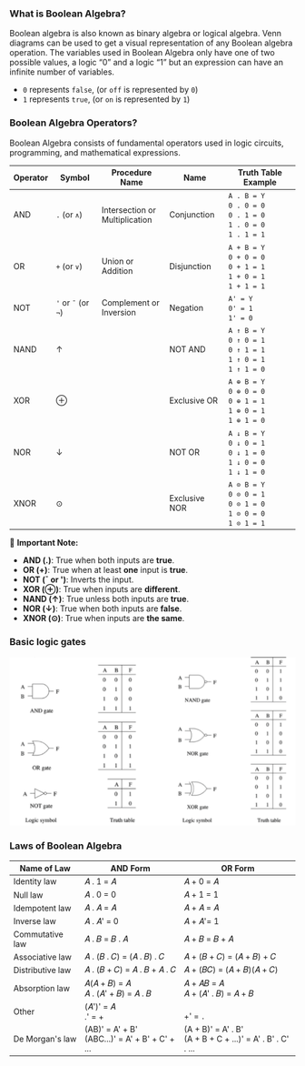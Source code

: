 ### What is Boolean Algebra?

Boolean algebra is also known as binary algebra or logical algebra. Venn diagrams can be used
to get a visual representation of any Boolean algebra operation. The variables used in Boolean
Algebra only have one of two possible values, a logic “0” and a logic “1” but an expression can
have an infinite number of variables.

- `0` represents `false`, (or `off` is represented by `0`)
- `1` represents `true`, (or `on` is represented by `1`)

### Boolean Algebra Operators?

Boolean Algebra consists of fundamental operators used in logic circuits, programming, and mathematical expressions.

| **Operator** | **Symbol** | **Procedure Name** | **Name**        | **Truth Table Example**     |
|-------------|-----------|---------------------|-------------------|-----------------------------|
| AND        | `.` (or `∧`) | Intersection or <br>Multiplication  | Conjunction     |  `A . B = Y` <br> `0 . 0 = 0` <br> `0 . 1 = 0` <br> `1 . 0 = 0` <br> `1 . 1 = 1` |
| OR         | `+` (or `∨`) | Union or <br>Addition  | Disjunction        |  `A + B = Y` <br> `0 + 0 = 0` <br> `0 + 1 = 1` <br> `1 + 0 = 1` <br> `1 + 1 = 1` |
| NOT        | `'` or `¯` (or `¬`) | Complement or <br> Inversion | Negation           | `A' = Y` <br> `0' = 1` <br> `1' = 0` |
| NAND       | ↑            |         | NOT AND            |  `A ↑ B = Y` <br> `0 ↑ 0 = 1` <br> `0 ↑ 1 = 1` <br> `1 ↑ 0 = 1` <br> `1 ↑ 1 = 0` |
| XOR        | ⊕           |         | Exclusive OR      |  `A ⊕ B = Y` <br> `0 ⊕ 0 = 0` <br> `0 ⊕ 1 = 1` <br> `1 ⊕ 0 = 1` <br> `1 ⊕ 1 = 0` |
| NOR        | ↓            |         | NOT OR             |  `A ↓ B = Y` <br> `0 ↓ 0 = 1` <br> `0 ↓ 1 = 0` <br> `1 ↓ 0 = 0` <br> `1 ↓ 1 = 0` |
| XNOR       | ⊙           |         | Exclusive NOR     |  `A ⊙ B = Y` <br> `0 ⊙ 0 = 1` <br> `0 ⊙ 1 = 0` <br> `1 ⊙ 0 = 0` <br> `1 ⊙ 1 = 1` |

📝 **Important Note:**

- **AND (.)**: True when both inputs are **true**.
- **OR (+)**: True when at least **one** input is **true**.
- **NOT (¯ or ')**: Inverts the input.
- **XOR (⊕)**: True when inputs are **different**.
- **NAND (↑)**: True unless both inputs are **true**.
- **NOR (↓)**: True when both inputs are **false**.
- **XNOR (⊙)**: True when inputs are **the same**.

### Basic logic gates

![Basic Gates](./assets/images/basic-gates.png)

### Laws of Boolean Algebra

| **Name of Law**  | **AND Form** | **OR Form** | 
|------------------|--------------|-------------|
| Identity law     | 𝐴 . 1 = 𝐴     | 𝐴 + 0 = 𝐴   |
| Null law         | 𝐴 . 0 = 0     | 𝐴 + 1 = 1   |
| Idempotent law   | 𝐴 . 𝐴 = 𝐴     | 𝐴 + 𝐴 = 𝐴  |  
| Inverse law      | 𝐴 . 𝐴' = 0     | 𝐴 + 𝐴'= 1    | 
| Commutative law  | 𝐴 . 𝐵 = 𝐵 . 𝐴   | 𝐴 + 𝐵 = 𝐵 + 𝐴 | 
| Associative law  | 𝐴 . (𝐵 . 𝐶) = (𝐴 . 𝐵) . 𝐶    |    𝐴 + (𝐵 + 𝐶) = (𝐴 + 𝐵) + 𝐶 |  
| Distributive law | 𝐴 . (𝐵 + 𝐶) = 𝐴 . 𝐵 + 𝐴 . 𝐶   | 𝐴 + (𝐵𝐶) = (𝐴 + 𝐵)(𝐴 + 𝐶)    | 
| Absorption law   | 𝐴(𝐴 + 𝐵) = 𝐴  <br> 𝐴 . (𝐴' + 𝐵) = 𝐴 . 𝐵   |  𝐴 + 𝐴𝐵 = 𝐴  <br> 𝐴 + (𝐴' . 𝐵) = 𝐴 + 𝐵     | 
| Other            | (𝐴')' = 𝐴 <br> .' = + | <br>  +' = `.`     |
| De Morgan's law  | (AB)' = A' + B' <br> (ABC...)' = A' + B' + C' + ...  |  (A + B)' = A' . B' <br> (A + B + C + ...)' = A' . B' . C' . ... | 





